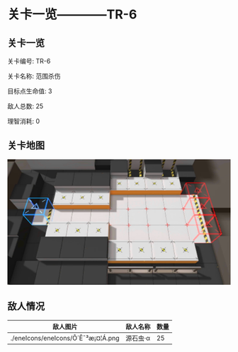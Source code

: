 # 关卡一览————TR-6


## 关卡一览

关卡编号: TR-6

关卡名称: 范围杀伤

目标点生命值: 3

敌人总数: 25

理智消耗: 0


## 关卡地图
![TR-6](./oprMap/TR-6.png)

## 敌人情况

| 敌人图片 | 敌人名称 | 数量  |
|---------|-----|-----|
| ./eneIcons/eneIcons/Ô´Ê¯³æ¡¤¦Á.png| 源石虫·α  |   25  |
